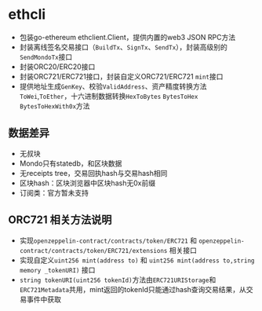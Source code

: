 # ethcli
- 包装go-ethereum ethclient.Client，提供内置的web3 JSON RPC方法
- 封装离线签名交易接口（`BuildTx`、`SignTx`、`SendTx`），封装高级别的`SendMondoTx`接口
- 封装ORC20/ERC20接口
- 封装ORC721/ERC721接口，封装自定义ORC721/ERC721 `mint`接口
- 提供地址生成`GenKey`、校验`ValidAddress`、资产精度转换方法`ToWei`,`ToEther`，十六进制数据转换`HexToBytes` `BytesToHex` `BytesToHexWith0x`方法

## 数据差异
- 无叔块
- Mondo只有statedb，和区块数据
- 无receipts tree，交易回执hash与交易hash相同
- 区块hash：区块浏览器中区块hash无0x前缀
- 订阅类：官方暂未支持

## ORC721 相关方法说明
- 实现`openzeppelin-contract/contracts/token/ERC721` 和 `openzeppelin-contract/contracts/token/ERC721/extensions` 相关接口
- 实现自定义`uint256 mint(address to)` 和 `uint256 mint(address to,string memory _tokenURI)` 接口
- `string tokenURI(uint256 tokenId)`方法由`ERC721URIStorage`和`ERC721Metadata`共用，mint返回的tokenId只能通过hash查询交易结果，从交易事件中获取